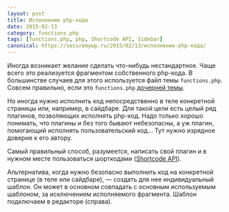```yaml
---
layout: post
title: Исполнение php-кода
date: 2015-02-13
category: functions.php
tags: [functions.php, php, Shortcode API, Sidebar]
canonical: https://securemywp.ru/2015/02/13/исполнение-php-кода/
---
```


Иногда возникает желание сделать что-нибудь нестандартное. Чаще всего это реализуется фрагментом собственного php-кода. В большинстве случаев для этого используется файл темы `functions.php`. Совсем правильно, если это `functions.php` [дочерней темы](https://securemywp.ru/2015/02/12/дочерняя-тема/).

Но иногда нужно исполнить код непосредственно в теле конкретной страницы или, например, в сайдбаре. Для такой цели есть целый ряд плагинов, позволяющих исполнять php-код. Надо только хорошо понимать, что плагины и без того бывают небезопасны, а уж плагин, помогающий исполнять пользовательский код… Тут нужно изрядное доверие к его автору.

Самый правильный способ, разумеется, написать свой плагин и в нужном месте пользоваться шорткодами ([Shortcode API](http://codex.wordpress.org/Shortcode_API)).

Альтернатива, когда нужно безопасно выполнить код на конкретной странице (в теле или сайдбаре), — создать для нее индивидуальный шаблон. Он может в основном совпадать с основным используемым шаблоном, за исключением исполняемого фрагмента. Шаблон подключаем в редакторе (справа).
